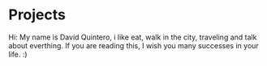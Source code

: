 # Projects

Hi:
My name is David Quintero, i like eat, walk in the city, traveling and talk about everthing.
If you are reading this, I wish you many successes in your life. :)
